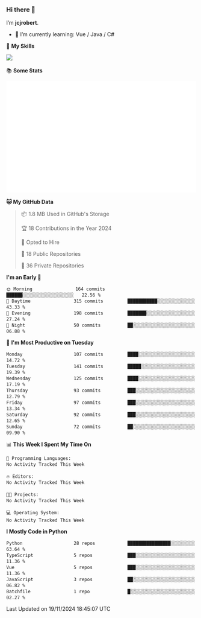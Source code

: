### Hi there 👋

I’m **jcjrobert**.

- 🌱 I’m currently learning: Vue / Java / C#

🌟 **My Skills**

![](https://img.shields.io/badge/-Python-3e74a2?style=flat-square&logo=Python&logoColor=fff)

📚 **Some Stats**

![](https://github.com/jcjrobert/github-stats/blob/master/generated/overview.svg)

<!--START_SECTION:waka-->
**🐱 My GitHub Data** 

> 📦 1.8 MB Used in GitHub's Storage 
 > 
> 🏆 18 Contributions in the Year 2024
 > 
> 💼 Opted to Hire
 > 
> 📜 18 Public Repositories 
 > 
> 🔑 36 Private Repositories 
 > 
**I'm an Early 🐤** 

```text
🌞 Morning                164 commits         ██████░░░░░░░░░░░░░░░░░░░   22.56 % 
🌆 Daytime                315 commits         ███████████░░░░░░░░░░░░░░   43.33 % 
🌃 Evening                198 commits         ███████░░░░░░░░░░░░░░░░░░   27.24 % 
🌙 Night                  50 commits          ██░░░░░░░░░░░░░░░░░░░░░░░   06.88 % 
```
📅 **I'm Most Productive on Tuesday** 

```text
Monday                   107 commits         ████░░░░░░░░░░░░░░░░░░░░░   14.72 % 
Tuesday                  141 commits         █████░░░░░░░░░░░░░░░░░░░░   19.39 % 
Wednesday                125 commits         ████░░░░░░░░░░░░░░░░░░░░░   17.19 % 
Thursday                 93 commits          ███░░░░░░░░░░░░░░░░░░░░░░   12.79 % 
Friday                   97 commits          ███░░░░░░░░░░░░░░░░░░░░░░   13.34 % 
Saturday                 92 commits          ███░░░░░░░░░░░░░░░░░░░░░░   12.65 % 
Sunday                   72 commits          ██░░░░░░░░░░░░░░░░░░░░░░░   09.90 % 
```


📊 **This Week I Spent My Time On** 

```text
💬 Programming Languages: 
No Activity Tracked This Week

🔥 Editors: 
No Activity Tracked This Week

🐱‍💻 Projects: 
No Activity Tracked This Week

💻 Operating System: 
No Activity Tracked This Week
```

**I Mostly Code in Python** 

```text
Python                   28 repos            ████████████████░░░░░░░░░   63.64 % 
TypeScript               5 repos             ███░░░░░░░░░░░░░░░░░░░░░░   11.36 % 
Vue                      5 repos             ███░░░░░░░░░░░░░░░░░░░░░░   11.36 % 
JavaScript               3 repos             ██░░░░░░░░░░░░░░░░░░░░░░░   06.82 % 
Batchfile                1 repo              █░░░░░░░░░░░░░░░░░░░░░░░░   02.27 % 
```




 Last Updated on 19/11/2024 18:45:07 UTC
<!--END_SECTION:waka-->
